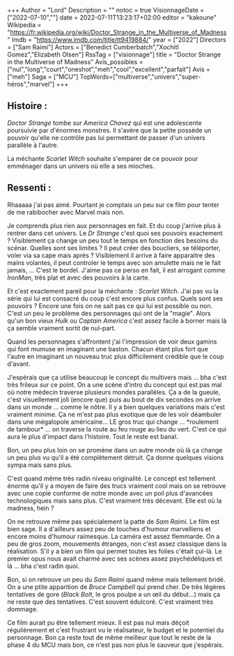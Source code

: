 +++
Author = "Lord"
Description = ""
notoc = true
VisionnageDate = ["2022-07-10",""]
date = 2022-07-11T13:23:17+02:00
editor = "kakoune"
Wikipedia = "https://fr.wikipedia.org/wiki/Doctor_Strange_in_the_Multiverse_of_Madness"
Imdb = "https://www.imdb.com/title/tt9419884/"
year = ["2022"]
Directors = ["Sam Raimi"]
Actors = ["Benedict Cumberbatch","Xochitl Gomez","Elizabeth Olsen"]
RssTag = ["visionnage"]
title = "Doctor Strange in the Multiverse of Madness"
Avis_possibles = ["nul","long","court","oneshot","meh","cool","excellent","parfait"]
Avis = ["meh"] 
Saga = ["MCU"]
TopWords=["multiverse","univers","super-héros","marvel"]
+++
## Histoire :
*Doctor Strange* tombe sur *America Chavez* qui est une adolescente poursuivie par d'énormes monstres.
Il s'avère que la petite possède un pouvoir qu'elle ne contrôle pas lui permettant de passer d'un univers parallèle à l'autre.

La méchante *Scarlet Witch* souhaite s'emparer de ce pouvoir pour emménager dans un univers où elle a ses mioches.

## Ressenti :
Rhaaaaa j'ai pas aimé.
Pourtant je comptais un peu sur ce film pour tenter de me rabibocher avec Marvel mais non.

Je comprends plus rien aux personnages en fait.
Et du coup j'arrive plus à rentrer dans cet univers.
Le *Dr Strange* c'est quoi ses pouvoirs exactement ?
Visiblement ça change un peu tout le temps en fonction des besoins du scénar.
Quelles sont ses limites ?
Il peut créer des boucliers, se téléporter, voler via sa cape mais après ?
Visiblement il arrive à faire apparaitre des mains volantes, il peut controler le temps avec son amulette mais ne le fait jamais, …
C'est le bordel.
J'aime pas ce perso en fait, il est arrogant comme *IronMan*, très plat et avec des pouvoirs à la carte.

Et c'est exactement pareil pour la méchante : *Scarlet Witch*.
J'ai pas vu la série qui lui est consacré du coup c'est encore plus confus.
Quels sont ses pouvoirs ?
Encore une fois on ne sait pas ce qui lui est possible ou non.
C'est un peu le problème des personnages qui ont de la "magie".
Alors qu'un bon vieux *Hulk* ou *Captain America* c'est assez facile à borner mais là ça semble vraiment sortit de nul-part.

Quand les personnages s'affrontent j'ai l'impression de voir deux gamins qui font mumuse en imaginant une baston.
Chacun étant plus fort que l'autre en imaginant un nouveau truc plus difficilement crédible que le coup d'avant.

J'espérais que ça utilise beaucoup le concept du multivers mais … bha c'est très frileux sur ce point.
On a une scène d'intro du concept qui est pas mal où notre médecin traverse plusieurs mondes parallèles.
Ça a de la gueule, c'est visuellement joli (encore que) puis au bout de dix secondes on arrive dans un monde … comme le nôtre.
Il y a bien quelques variations mais c'est vraiment minime.
Ça ne m'est pas plus exotique que de les voir déambuler dans une mégalopole américaine…
LE gros truc qui change … \*roulement de tambour\* … on traverse la route au feu rouge au lieu du vert.
C'est ce qui aura le plus d'impact dans l'histoire.
Tout le reste est banal.

Bon, un peu plus loin on se promène dans un autre monde où là ça change un peu plus vu qu'il a été complètement détruit.
Ça donne quelques visions sympa mais sans plus.

C'est quand même très radin niveau originalité.
Le concept est tellement énorme qu'il y a moyen de faire des trucs vraiment cool mais on se retrouve avec une copie conforme de notre monde avec un poil plus d'avancées technologiques mais sans plus.
C'est vraiment très décevant.
Elle est où la madness, hein ?

On ne retrouve même pas spécialement la patte de *Sam Raimi*.
Le film est bien sage.
Il a d'ailleurs assez peu de touches d'humour marvelliens et encore moins d'humour raimesque.
La caméra est assez flemmarde.
On a peu de gros zoom, mouvements étranges, non c'est assez classique dans la réalisation.
S'il y a bien un film qui permet toutes les folies c'était çui-là.
Le premier opus nous avait charmé avec ses scènes assez psychédéliques et là … bha c'est radin quoi.

Bon, si on retrouve un peu du *Sam Raimi* quand même mais tellement bridé.
On a une ptite apparition de *Bruce Campbell* qui prend cher.
De très légères tentatives de gore (*Black Bolt*, le gros poulpe a un œil du début…) mais ça ne reste que des tentatives.
C'est souvent édulcoré.
C'est vraiment très dommage.

Ce film aurait pu être tellement mieux.
Il est pas nul mais déçoit régulièrement et c'est frustrant vu le réalisateur, le budget et le potentiel du personnage.
Bon ça reste tout de même meilleur que tout le reste de la phase 4 du MCU mais bon, ce n'est pas non plus le sauveur que j'espérais.


